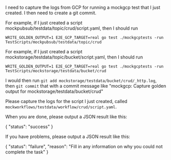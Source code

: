 I need to capture the logs from GCP for running a mockgcp test that I just created.  I then need to create a git commit.

For example, if I just created a script mockpubsub/testdata/topic/crud/script.yaml, then I should run

`WRITE_GOLDEN_OUTPUT=1 E2E_GCP_TARGET=real go test ./mockgcptests -run TestScripts/mockpubsub/testdata/topic/crud`

For example, if I just created a script mockstorage/testdata/topic/bucket/script.yaml, then I should run

`WRITE_GOLDEN_OUTPUT=1 E2E_GCP_TARGET=real go test ./mockgcptests -run TestScripts/mockstorage/testdata/bucket/crud`

I would then run `git add mockstorage/testdata/bucket/crud/_http.log`, then `git commit` that with a commit message like "mockgcp: Capture golden output for mockstorage/testdata/bucket/crud"

Please capture the logs for the script I just created, called `mockworkflows/testdata/workflow/crud/script.yaml`.

When you are done, please output a JSON result like this:

{ "status": "success" }


If you have problems, please output a JSON result like this:

{ "status": "failure", "reason": "Fill in any information on why you could not complete the task" }